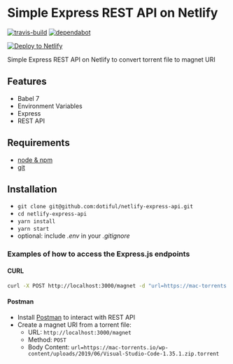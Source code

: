 # Simple Express REST API on Netlify

[![travis-build][travis-build-image]][travis-build-url]
[![dependabot][dependabot-image]][dependabot-url]

[travis-build-image]: https://flat.badgen.net/travis/dotiful/netlify-express-api
[travis-build-url]: https://travis-ci.org/dotiful/netlify-express-api
[dependabot-image]: https://flat.badgen.net/dependabot/dependabot/dependabot-core/?icon=dependabot
[dependabot-url]: https://dependabot.com

[![Deploy to Netlify](https://www.netlify.com/img/deploy/button.svg)](https://app.netlify.com/start/deploy?repository=https://github.com/dotiful/netlify-express-api)

Simple Express REST API on Netlify to convert torrent file to magnet URI

## Features

* Babel 7
* Environment Variables
* Express
* REST API

## Requirements

* [node & npm](https://nodejs.org/en/)
* [git](https://www.robinwieruch.de/git-essential-commands/)

## Installation

* `git clone git@github.com:dotiful/netlify-express-api.git`
* `cd netlify-express-api`
* `yarn install`
* `yarn start`
* optional: include *.env* in your *.gitignore*

### Examples of how to access the Express.js endpoints

#### CURL

```sh
curl -X POST http://localhost:3000/magnet -d "url=https://mac-torrents.io/wp-content/uploads/2019/06/Visual-Studio-Code-1.35.1.zip.torrent"
```

#### Postman

* Install [Postman](https://www.getpostman.com/apps) to interact with REST API
* Create a magnet URI from a torrent file:
  * URL: `http://localhost:3000/magnet`
  * Method: `POST`
  * Body Content: `url=https://mac-torrents.io/wp-content/uploads/2019/06/Visual-Studio-Code-1.35.1.zip.torrent`
